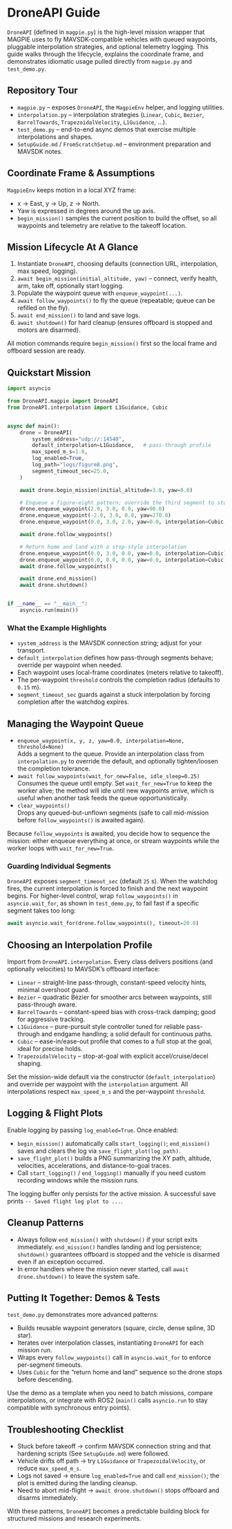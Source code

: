 # DroneAPI Guide

`DroneAPI` (defined in `magpie.py`) is the high-level mission wrapper that MAGPIE uses to fly MAVSDK-compatible vehicles with queued waypoints, pluggable interpolation strategies, and optional telemetry logging. This guide walks through the lifecycle, explains the coordinate frame, and demonstrates idiomatic usage pulled directly from `magpie.py` and `test_demo.py`.

## Repository Tour
- `magpie.py` – exposes `DroneAPI`, the `MagpieEnv` helper, and logging utilities.
- `interpolation.py` – interpolation strategies (`Linear`, `Cubic`, `Bezier`, `BarrelTowards`, `TrapezoidalVelocity`, `L1Guidance`, …).
- `test_demo.py` – end-to-end async demos that exercise multiple interpolations and shapes.
- `SetupGuide.md` / `FromScratchSetup.md` – environment preparation and MAVSDK notes.

## Coordinate Frame & Assumptions
`MagpieEnv` keeps motion in a local XYZ frame:
- x → East, y → Up, z → North.
- Yaw is expressed in degrees around the up axis.
- `begin_mission()` samples the current position to build the offset, so all waypoints and telemetry are relative to the takeoff location.

## Mission Lifecycle At A Glance
1. Instantiate `DroneAPI`, choosing defaults (connection URL, interpolation, max speed, logging).
2. `await begin_mission(initial_altitude, yaw)` – connect, verify health, arm, take off, optionally start logging.
3. Populate the waypoint queue with `enqueue_waypoint(...)`.
4. `await follow_waypoints()` to fly the queue (repeatable; queue can be refilled on the fly).
5. `await end_mission()` to land and save logs.
6. `await shutdown()` for hard cleanup (ensures offboard is stopped and motors are disarmed).

All motion commands require `begin_mission()` first so the local frame and offboard session are ready.

## Quickstart Mission

```python
import asyncio

from DroneAPI.magpie import DroneAPI
from DroneAPI.interpolation import L1Guidance, Cubic


async def main():
    drone = DroneAPI(
        system_address="udp://:14540",
        default_interpolation=L1Guidance,   # pass-through profile
        max_speed_m_s=1.8,
        log_enabled=True,
        log_path="logs/figure8.png",
        segment_timeout_sec=25.0,
    )

    await drone.begin_mission(initial_altitude=3.0, yaw=0.0)

    # Enqueue a figure-eight pattern; override the third segment to stop at the goal
    drone.enqueue_waypoint(2.0, 3.0, 0.0, yaw=90.0)
    drone.enqueue_waypoint(-2.0, 3.0, 0.0, yaw=270.0)
    drone.enqueue_waypoint(0.0, 3.0, 2.0, yaw=0.0, interpolation=Cubic, threshold=0.12)

    await drone.follow_waypoints()

    # Return home and land with a stop-style interpolation
    drone.enqueue_waypoint(0.0, 3.0, 0.0, yaw=0.0, interpolation=Cubic)
    drone.enqueue_waypoint(0.0, 0.0, 0.0, yaw=0.0, interpolation=Cubic, threshold=0.1)
    await drone.follow_waypoints()

    await drone.end_mission()
    await drone.shutdown()


if __name__ == "__main__":
    asyncio.run(main())
```

### What the Example Highlights
- `system_address` is the MAVSDK connection string; adjust for your transport.
- `default_interpolation` defines how pass-through segments behave; override per waypoint when needed.
- Each waypoint uses local-frame coordinates (meters relative to takeoff).
- The per-waypoint `threshold` controls the completion radius (defaults to `0.15` m).
- `segment_timeout_sec` guards against a stuck interpolation by forcing completion after the watchdog expires.

## Managing the Waypoint Queue
- `enqueue_waypoint(x, y, z, yaw=0.0, interpolation=None, threshold=None)`  
  Adds a segment to the queue. Provide an interpolation class from `interpolation.py` to override the default, and optionally tighten/loosen the completion tolerance.
- `await follow_waypoints(wait_for_new=False, idle_sleep=0.25)`  
  Consumes the queue until empty. Set `wait_for_new=True` to keep the worker alive; the method will idle until new waypoints arrive, which is useful when another task feeds the queue opportunistically.
- `clear_waypoints()`  
  Drops any queued-but-unflown segments (safe to call mid-mission before `follow_waypoints()` is awaited again).

Because `follow_waypoints` is awaited, you decide how to sequence the mission: either enqueue everything at once, or stream waypoints while the worker loops with `wait_for_new=True`.

### Guarding Individual Segments
`DroneAPI` exposes `segment_timeout_sec` (default `25` s). When the watchdog fires, the current interpolation is forced to finish and the next waypoint begins. For higher-level control, wrap `follow_waypoints()` in `asyncio.wait_for`, as shown in `test_demo.py`, to fail fast if a specific segment takes too long:

```python
await asyncio.wait_for(drone.follow_waypoints(), timeout=20.0)
```

## Choosing an Interpolation Profile
Import from `DroneAPI.interpolation`. Every class delivers positions (and optionally velocities) to MAVSDK’s offboard interface:

- `Linear` – straight-line pass-through, constant-speed velocity hints, minimal overshoot guard.
- `Bezier` – quadratic Bézier for smoother arcs between waypoints, still pass-through aware.
- `BarrelTowards` – constant-speed bias with cross-track damping; good for aggressive tracking.
- `L1Guidance` – pure-pursuit style controller tuned for reliable pass-through and endgame handling; a solid default for continuous paths.
- `Cubic` – ease-in/ease-out profile that comes to a full stop at the goal, ideal for precise holds.
- `TrapezoidalVelocity` – stop-at-goal with explicit accel/cruise/decel shaping.

Set the mission-wide default via the constructor (`default_interpolation`) and override per waypoint with the `interpolation` argument. All interpolations respect `max_speed_m_s` and the per-waypoint `threshold`.

## Logging & Flight Plots
Enable logging by passing `log_enabled=True`. Once enabled:
- `begin_mission()` automatically calls `start_logging()`; `end_mission()` saves and clears the log via `save_flight_plot(log_path)`.
- `save_flight_plot()` builds a PNG summarizing the XY path, altitude, velocities, accelerations, and distance-to-goal traces.
- Call `start_logging()` / `end_logging()` manually if you need custom recording windows while the mission runs.

The logging buffer only persists for the active mission. A successful save prints `-- Saved flight log plot to ...`.

## Cleanup Patterns
- Always follow `end_mission()` with `shutdown()` if your script exits immediately. `end_mission()` handles landing and log persistence; `shutdown()` guarantees offboard is stopped and the vehicle is disarmed even if an exception occurred.
- In error handlers where the mission never started, call `await drone.shutdown()` to leave the system safe.

## Putting It Together: Demos & Tests
`test_demo.py` demonstrates more advanced patterns:
- Builds reusable waypoint generators (square, circle, dense spline, 3D star).
- Iterates over interpolation classes, instantiating `DroneAPI` for each mission run.
- Wraps every `follow_waypoints()` call in `asyncio.wait_for` to enforce per-segment timeouts.
- Uses `Cubic` for the “return home and land” sequence so the drone stops before descending.

Use the demo as a template when you need to batch missions, compare interpolations, or integrate with ROS2 (`main()` calls `asyncio.run` to stay compatible with synchronous entry points).

## Troubleshooting Checklist
- Stuck before takeoff → confirm MAVSDK connection string and that hardening scripts (See `SetupGuide.md`) were followed.
- Vehicle drifts off path → try `L1Guidance` or `TrapezoidalVelocity`, or reduce `max_speed_m_s`.
- Logs not saved → ensure `log_enabled=True` and call `end_mission()`; the plot is emitted during the landing cleanup.
- Need to abort mid-flight → `await drone.shutdown()` stops offboard and disarms immediately.

With these patterns, `DroneAPI` becomes a predictable building block for structured missions and research experiments.
